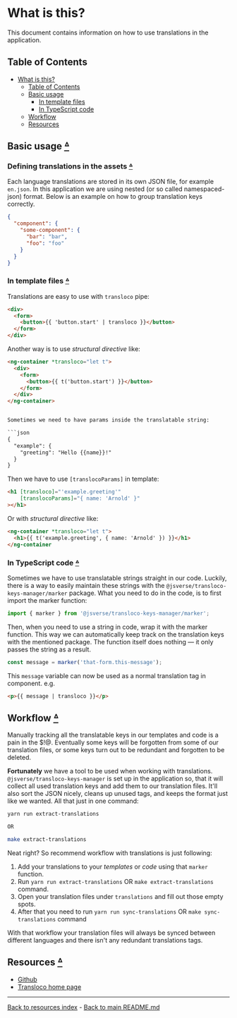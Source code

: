 # What is this?

This document contains information on how to use translations in the application.

## Table of Contents

* [What is this?](#what-is-this)
  * [Table of Contents](#table-of-contents)
  * [Basic usage](#basic-usage-table-of-contents)
    * [In template files](#in-template-files-table-of-contents)
    * [In TypeScript code](#in-typescript-code-table-of-contents)
  * [Workflow](#workflow-table-of-contents)
  * [Resources](#resources-table-of-contents)

## Basic usage [ᐞ](#table-of-contents)

### Defining translations in the assets [ᐞ](#table-of-contents)

Each language translations are stored in its own JSON file, for example
`en.json`. In this application we are using nested (or so called
namespaced-json) format. Below is an example on how to group translation keys
correctly.

```json
{
  "component": {
    "some-component": {
      "bar": "bar",
      "foo": "foo"
    }
  }
}
```

### In template files [ᐞ](#table-of-contents)

Translations are easy to use with `transloco` pipe:

```html
<div>
  <form>
    <button>{{ 'button.start' | transloco }}</button>
  </form>
</div>
```

Another way is to use _structural directive_ like:

```html
<ng-container *transloco="let t">
  <div>
    <form>
      <button>{{ t('button.start') }}</button>
    </form>
  </div>
</ng-container>
```

```html

Sometimes we need to have params inside the translatable string:

```json
{
  "example": {
    "greeting": "Hello {{name}}!"
  }
}
```

Then we have to use `[translocoParams]` in template:

```html
<h1 [transloco]="'example.greeting'"
    [translocoParams]="{ name: 'Arnold' }"
></h1>
```

Or with _structural directive_ like:

```html
<ng-container *transloco="let t">
  <h1>{{ t('example.greeting', { name: 'Arnold' }) }}</h1>
</ng-container
```

### In TypeScript code [ᐞ](#table-of-contents)

Sometimes we have to use translatable strings straight in our code. Luckily,
there is a way to easily maintain these strings with the
`@jsverse/transloco-keys-manager/marker` package. What you need to do in the
code, is to first import the marker function:

```typescript
import { marker } from '@jsverse/transloco-keys-manager/marker';
```

Then, when you need to use a string in code, wrap it with the marker function.
This way we can automatically keep track on the translation keys with the
mentioned package. The function itself does nothing — it only passes the string
as a result.

```typescript
const message = marker('that-form.this-message');
```

This `message` variable can now be used as a normal translation tag in
component. e.g.

```html
<p>{{ message | transloco }}</p>
```

## Workflow [ᐞ](#table-of-contents)

Manually tracking all the translatable keys in our templates and code is a pain
in the $!@. Eventually some keys will be forgotten from some of our translation
files, or some keys turn out to be redundant and forgotten to be deleted.

**Fortunately** we have a tool to be used when working with translations.
`@jsverse/transloco-keys-manager` is set up in the application so, that it
will collect all used translation keys and add them to our translation files.
It'll also sort the JSON nicely, cleans up unused tags, and keeps the format
just like we wanted. All that just in one command:

```bash
yarn run extract-translations

OR

make extract-translations
```

Neat right? So recommend workflow with translations is just following:

1. Add your translations to your _templates_ or _code_ using that `marker`
   function.
1. Run `yarn run extract-translations` OR `make extract-translations`
   command.
1. Open your translation files under `translations` and fill out those
   empty spots.
1. After that you need to run `yarn run sync-translations` OR
   `make sync-translations` command

With that workflow your translation files will always be synced between
different languages and there isn't any redundant translations tags.

## Resources [ᐞ](#table-of-contents)

* [Github](https://github.com/jsverse/transloco/)
* [Transloco home page](https://jsverse.github.io/transloco/)

---

[Back to resources index](README.md) - [Back to main README.md](../README.md)
